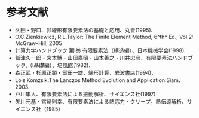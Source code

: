# 参考文献

- 久田・野口、非線形有限要素法の基礎と応用、丸善(1995).
- O.C.Zienkiewicz, R.L.Taylor: The Finite Element Method, 6^th^ Ed.,
Vol.2: McGraw-Hill, 2005
- 計算力学ハンドブック 第I巻 有限要素法（構造編）、日本機械学会(1998).
- 鷲津久一郎・宮本博・山田嘉昭・山本善之・川井忠彦、有限要素法ハンドブック,（I基礎編）、培風館(1982).
- 森正武・杉原正顕・室田一雄、線形計算、岩波書店(1994)．
- Lois Komzsik:The Lanczos Method Evolution and Application:Siam、2003.
- 戸川隼人、有限要素法による振動解析、サイエンス社(1997)
- 矢川元基・宮崎則幸、有限要素法による熱応力・クリープ。熱伝導解析、サイエンス社（1985）
